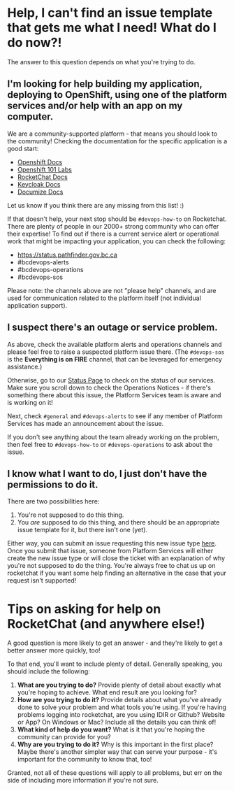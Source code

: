# Help, I can't find an issue template that gets me what I need! What do I do now?!

The answer to this question depends on what you're trying to do.

## I'm looking for help building my application, deploying to OpenShift, using one of the platform services and/or help with an app on my computer.

We are a community-supported platform - that means you should look to the community! Checking the documentation for the specific application is a good start:
* [Openshift Docs](https://docs.openshift.com/container-platform/3.11/welcome/index.html)
* [Openshift 101 Labs](https://ocp101-labs.pathfinder.gov.bc.ca/)
* [RocketChat Docs](https://rocket.chat/docs/)
* [Keycloak Docs](https://www.keycloak.org/documentation.html)
* [Documize Docs](https://docs.documize.com/s/WOzFU_MXigAB6sIH/user-guides)

Let us know if you think there are any missing from this list! :)

If that doesn't help, your next stop should be `#devops-how-to` on Rocketchat. There are plenty of people in our 2000+ strong community who can offer their expertise!
To find out if there is a current service alert or operational work that might be impacting your application, you can check the following:
- https://status.pathfinder.gov.bc.ca
- #bcdevops-alerts
- #bcdevops-operations
- #bcdevops-sos

Please note: the channels above are not "please help" channels, and are used for communication related to the platform itself (not individual application support).

## I suspect there's an outage or service problem.

As above, check the available platform alerts and operations channels and please feel free to raise a suspected platform issue there.  (The `#devops-sos` is the **Everything is on FIRE** channel, that can be leveraged for emergency assistance.)

Otherwise, go to our [Status Page](https://status.pathfinder.gov.bc.ca/d/homedashboard/bcgov-devhub-status-page) to check on the status of our services. 
Make sure you scroll down to check the Operations Notices - if there's something there about this issue, the Platform Services team is aware and is working on it!

Next, check `#general` and `#devops-alerts` to see if any member of Platform Services has made an announcement about the issue.

If you don't see anything about the team already working on the problem, then feel free to `#devops-how-to` or `#devops-operations` to ask about the issue.

## I know what I want to do, I just don't have the permissions to do it.

There are two possibilities here:

1. You're not supposed to do this thing.
2. You *are* supposed to do this thing, and there should be an appropriate issue template for it, but there isn't one (yet).

Either way, you can submit an issue requesting this new issue type [here](https://github.com/BCDevOps/devops-requests/issues/new?assignees=caggles%2C+ShellyXueHan&labels=new-request-type&template=new_request_type.md&title=).
Once you submit that issue, someone from Platform Services will either create the new issue type or will close the ticket with an explanation of why you're not supposed to do the thing. 
You're always free to chat us up on rocketchat if you want some help finding an alternative in the case that your request isn't supported!

# Tips on asking for help on RocketChat (and anywhere else!)

A good question is more likely to get an answer - and they're likely to get a better answer more quickly, too!

To that end, you'll want to include plenty of detail. Generally speaking, you should include the following:

1. **What are you trying to do?** Provide plenty of detail about exactly what you're hoping to achieve. What end result are you looking for?
2. **How are you trying to do it?** Provide details about what you've already done to solve your problem and what tools you're using. If you're having problems logging into rocketchat, are you using IDIR or Github? Website or App? On Windows or Mac? Include all the details you can think of!
3. **What kind of help do you want?** What is it that you're hoping the community can provide for you?
4. **Why are you trying to do it?** Why is this important in the first place? Maybe there's another simpler way that can serve your purpose - it's important for the community to know that, too!

Granted, not all of these questions will apply to all problems, but err on the side of including more information if you're not sure. 

